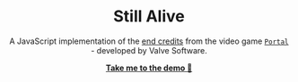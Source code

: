 <h1 align="center">Still Alive</h1>
<p align="center">A JavaScript implementation of the <a href="https://web.archive.org/web/20210929222906/https://www.youtube.com/watch?v=Y6ljFaKRTrI">end credits</a> from the video game <a href="https://en.wikipedia.org/wiki/Portal_(video_game)"><code>Portal</code></a> - developed by Valve Software.</p>
<p align="center"><a href="https://victorwesterlund.github.io/still-alive/"><strong>Take me to the demo 🚀</strong></a></p>
